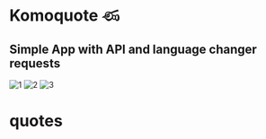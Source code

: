 # Komoquote ණ
## Simple App with API and language changer requests
![1](https://user-images.githubusercontent.com/58357980/150469300-0337e2e6-983a-4cfb-933a-f7d87e3262a2.png)
![2](https://user-images.githubusercontent.com/58357980/150469304-92a296a7-97e0-4b59-bdd9-a7d7ac4af9f7.png)
![3](https://user-images.githubusercontent.com/58357980/150469306-cd724d8f-94b6-4097-a781-2f1e8d3466fc.png)
# quotes
